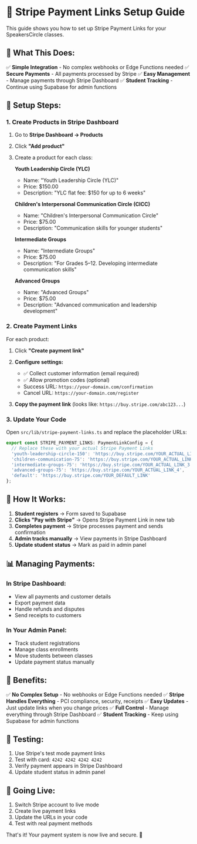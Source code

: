 # 🔗 Stripe Payment Links Setup Guide

This guide shows you how to set up Stripe Payment Links for your SpeakersCircle classes.

## 🎯 **What This Does:**

✅ **Simple Integration** - No complex webhooks or Edge Functions needed
✅ **Secure Payments** - All payments processed by Stripe
✅ **Easy Management** - Manage payments through Stripe Dashboard
✅ **Student Tracking** - Continue using Supabase for admin functions

## 🚀 **Setup Steps:**

### **1. Create Products in Stripe Dashboard**

1. Go to **Stripe Dashboard → Products**
2. Click **"Add product"**
3. Create a product for each class:

   **Youth Leadership Circle (YLC)**
   - Name: "Youth Leadership Circle (YLC)"
   - Price: $150.00
   - Description: "YLC flat fee: $150 for up to 6 weeks"

   **Children's Interpersonal Communication Circle (CICC)**
   - Name: "Children's Interpersonal Communication Circle"
   - Price: $75.00
   - Description: "Communication skills for younger students"

   **Intermediate Groups**
   - Name: "Intermediate Groups"
   - Price: $75.00
   - Description: "For Grades 5–12. Developing intermediate communication skills"

   **Advanced Groups**
   - Name: "Advanced Groups"
   - Price: $75.00
   - Description: "Advanced communication and leadership development"

### **2. Create Payment Links**

For each product:

1. Click **"Create payment link"**
2. **Configure settings:**
   - ✅ Collect customer information (email required)
   - ✅ Allow promotion codes (optional)
   - Success URL: `https://your-domain.com/confirmation`
   - Cancel URL: `https://your-domain.com/register`

3. **Copy the payment link** (looks like: `https://buy.stripe.com/abc123...`)

### **3. Update Your Code**

Open `src/lib/stripe-payment-links.ts` and replace the placeholder URLs:

```typescript
export const STRIPE_PAYMENT_LINKS: PaymentLinkConfig = {
  // Replace these with your actual Stripe Payment Links
  'youth-leadership-circle-150': 'https://buy.stripe.com/YOUR_ACTUAL_LINK_1',
  'children-communication-75': 'https://buy.stripe.com/YOUR_ACTUAL_LINK_2',
  'intermediate-groups-75': 'https://buy.stripe.com/YOUR_ACTUAL_LINK_3',
  'advanced-groups-75': 'https://buy.stripe.com/YOUR_ACTUAL_LINK_4',
  'default': 'https://buy.stripe.com/YOUR_DEFAULT_LINK'
};
```

## 🔄 **How It Works:**

1. **Student registers** → Form saved to Supabase
2. **Clicks "Pay with Stripe"** → Opens Stripe Payment Link in new tab
3. **Completes payment** → Stripe processes payment and sends confirmation
4. **Admin tracks manually** → View payments in Stripe Dashboard
5. **Update student status** → Mark as paid in admin panel

## 📊 **Managing Payments:**

### **In Stripe Dashboard:**
- View all payments and customer details
- Export payment data
- Handle refunds and disputes
- Send receipts to customers

### **In Your Admin Panel:**
- Track student registrations
- Manage class enrollments
- Move students between classes
- Update payment status manually

## 🎯 **Benefits:**

✅ **No Complex Setup** - No webhooks or Edge Functions needed
✅ **Stripe Handles Everything** - PCI compliance, security, receipts
✅ **Easy Updates** - Just update links when you change prices
✅ **Full Control** - Manage everything through Stripe Dashboard
✅ **Student Tracking** - Keep using Supabase for admin functions

## 🔧 **Testing:**

1. Use Stripe's test mode payment links
2. Test with card: `4242 4242 4242 4242`
3. Verify payment appears in Stripe Dashboard
4. Update student status in admin panel

## 🚀 **Going Live:**

1. Switch Stripe account to live mode
2. Create live payment links
3. Update the URLs in your code
4. Test with real payment methods

That's it! Your payment system is now live and secure. 🎉